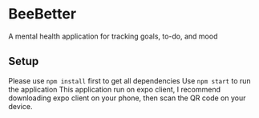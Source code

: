 # BeeBetter
A mental health application for tracking goals, to-do, and mood

## Setup
Please use `npm install` first to get all dependencies
Use `npm start` to run the application
This application run on expo client, I recommend downloading expo client on your phone, then scan the QR code on your device.
